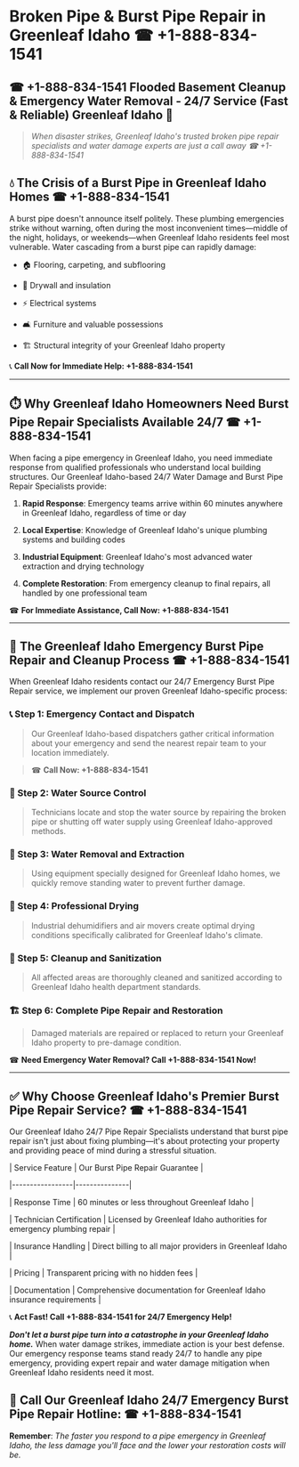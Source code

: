 # Broken Pipe & Burst Pipe Repair in Greenleaf Idaho ☎ +1-888-834-1541  
## ☎ +1-888-834-1541 Flooded Basement Cleanup & Emergency Water Removal - 24/7 Service (Fast & Reliable) Greenleaf Idaho 🚨  

> *When disaster strikes, Greenleaf Idaho's trusted broken pipe repair specialists and water damage experts are just a call away ☎ +1-888-834-1541*  

## 💧 The Crisis of a Burst Pipe in Greenleaf Idaho Homes ☎ +1-888-834-1541  

A burst pipe doesn't announce itself politely. These plumbing emergencies strike without warning, often during the most inconvenient times—middle of the night, holidays, or weekends—when Greenleaf Idaho residents feel most vulnerable. Water cascading from a burst pipe can rapidly damage:  

* 🏠 Flooring, carpeting, and subflooring  
* 🧱 Drywall and insulation  
* ⚡ Electrical systems  
* 🛋️ Furniture and valuable possessions  
* 🏗️ Structural integrity of your Greenleaf Idaho property  

📞 **Call Now for Immediate Help: +1-888-834-1541**  

---  

## ⏱️ Why Greenleaf Idaho Homeowners Need Burst Pipe Repair Specialists Available 24/7 ☎ +1-888-834-1541  

When facing a pipe emergency in Greenleaf Idaho, you need immediate response from qualified professionals who understand local building structures. Our Greenleaf Idaho-based 24/7 Water Damage and Burst Pipe Repair Specialists provide:  

1. **Rapid Response**: Emergency teams arrive within 60 minutes anywhere in Greenleaf Idaho, regardless of time or day  
2. **Local Expertise**: Knowledge of Greenleaf Idaho's unique plumbing systems and building codes  
3. **Industrial Equipment**: Greenleaf Idaho's most advanced water extraction and drying technology  
4. **Complete Restoration**: From emergency cleanup to final repairs, all handled by one professional team  

☎ **For Immediate Assistance, Call Now: +1-888-834-1541**  

---  

## 🔧 The Greenleaf Idaho Emergency Burst Pipe Repair and Cleanup Process ☎ +1-888-834-1541  

When Greenleaf Idaho residents contact our 24/7 Emergency Burst Pipe Repair service, we implement our proven Greenleaf Idaho-specific process:  

### 📞 Step 1: Emergency Contact and Dispatch  
> Our Greenleaf Idaho-based dispatchers gather critical information about your emergency and send the nearest repair team to your location immediately.  
> ☎ **Call Now: +1-888-834-1541**  

### 🚿 Step 2: Water Source Control  
> Technicians locate and stop the water source by repairing the broken pipe or shutting off water supply using Greenleaf Idaho-approved methods.  

### 🌊 Step 3: Water Removal and Extraction  
> Using equipment specially designed for Greenleaf Idaho homes, we quickly remove standing water to prevent further damage.  

### 💨 Step 4: Professional Drying  
> Industrial dehumidifiers and air movers create optimal drying conditions specifically calibrated for Greenleaf Idaho's climate.  

### 🧼 Step 5: Cleanup and Sanitization  
> All affected areas are thoroughly cleaned and sanitized according to Greenleaf Idaho health department standards.  

### 🏗️ Step 6: Complete Pipe Repair and Restoration  
> Damaged materials are repaired or replaced to return your Greenleaf Idaho property to pre-damage condition.  

☎ **Need Emergency Water Removal? Call +1-888-834-1541 Now!**  

---  

## ✅ Why Choose Greenleaf Idaho's Premier Burst Pipe Repair Service? ☎ +1-888-834-1541  

Our Greenleaf Idaho 24/7 Pipe Repair Specialists understand that burst pipe repair isn't just about fixing plumbing—it's about protecting your property and providing peace of mind during a stressful situation.  

| Service Feature | Our Burst Pipe Repair Guarantee |  
|-----------------|---------------|  
| Response Time | 60 minutes or less throughout Greenleaf Idaho |  
| Technician Certification | Licensed by Greenleaf Idaho authorities for emergency plumbing repair |  
| Insurance Handling | Direct billing to all major providers in Greenleaf Idaho |  
| Pricing | Transparent pricing with no hidden fees |  
| Documentation | Comprehensive documentation for Greenleaf Idaho insurance requirements |  

📞 **Act Fast! Call +1-888-834-1541 for 24/7 Emergency Help!**  

***Don't let a burst pipe turn into a catastrophe in your Greenleaf Idaho home.*** When water damage strikes, immediate action is your best defense. Our emergency response teams stand ready 24/7 to handle any pipe emergency, providing expert repair and water damage mitigation when Greenleaf Idaho residents need it most.  

## 📱 Call Our Greenleaf Idaho 24/7 Emergency Burst Pipe Repair Hotline: ☎ +1-888-834-1541  

**Remember**: *The faster you respond to a pipe emergency in Greenleaf Idaho, the less damage you'll face and the lower your restoration costs will be.*
